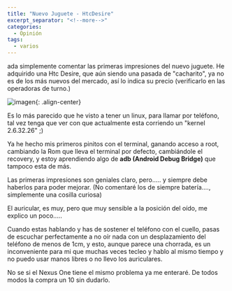 ```yaml
---
title: "Nuevo Juguete - HtcDesire"
excerpt_separator: "<!--more-->"
categories:
  - Opinión
tags:
  - varios
---
```

ada simplemente comentar las primeras impresiones del nuevo juguete.
He adquirido una Htc Desire, que aún siendo una pasada de "cacharito", ya no es de los más nuevos del mercado, así lo indica su precio (verificarlo en las operadoras de turno.)

![imagen]({{'https://malambra.github.io/docs/images/HTC-Desire.jpg'|absolute_url}}){: .align-center}

Es lo más parecido que he visto a tener un linux, para llamar por teléfono, tal vez tenga que ver con que actualmente esta corriendo un "kernel 2.6.32.26" ;)

Ya he hecho mis primeros pinitos con el terminal, ganando acceso a root, cambiando la Rom que lleva el terminal por defecto, cambiándole el recovery, y estoy aprendiendo algo de **adb (Android Debug Bridge)** que tampoco esta de más.

Las primeras impresiones son geniales claro, pero..... y siempre debe haberlos para poder mejorar. (No comentaré los de siempre batería...., simplemente una cosilla curiosa)

El auricular, es muy, pero que muy sensible a la posición del oído, me explico un poco.....

Cuando estas hablando y has de sostener el teléfono con el cuello, pasas de escuchar perfectamente a no oír nada con un desplazamiento del teléfono de menos de 1cm, y esto, aunque parece una chorrada, es un inconveniente para mi que muchas veces tecleo y hablo al mismo tiempo y no puedo usar manos libres o no llevo los auriculares.

No se si el Nexus One tiene el mismo problema ya me enteraré. De todos modos la compra un 10 sin dudarlo.